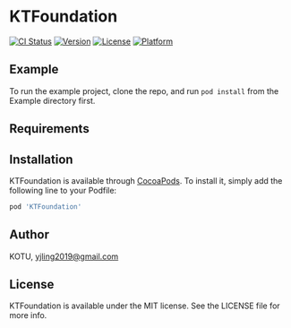 # KTFoundation

[![CI Status](https://img.shields.io/travis/KOTU/KTFoundation.svg?style=flat)](https://travis-ci.org/KOTU/KTFoundation)
[![Version](https://img.shields.io/cocoapods/v/KTFoundation.svg?style=flat)](https://cocoapods.org/pods/KTFoundation)
[![License](https://img.shields.io/cocoapods/l/KTFoundation.svg?style=flat)](https://cocoapods.org/pods/KTFoundation)
[![Platform](https://img.shields.io/cocoapods/p/KTFoundation.svg?style=flat)](https://cocoapods.org/pods/KTFoundation)

## Example

To run the example project, clone the repo, and run `pod install` from the Example directory first.

## Requirements

## Installation

KTFoundation is available through [CocoaPods](https://cocoapods.org). To install
it, simply add the following line to your Podfile:

```ruby
pod 'KTFoundation'
```

## Author

KOTU, yjling2019@gmail.com

## License

KTFoundation is available under the MIT license. See the LICENSE file for more info.
